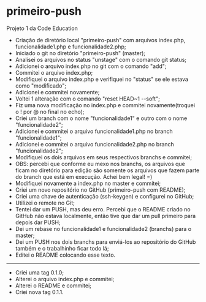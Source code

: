 # primeiro-push
Projeto 1 da Code Education

* Criação de diretório local "primeiro-push" com arquivos index.php, funcionalidade1.php e funcionalidade2.php;
* Iniciado o git no diretório "primeiro-push" (master);
* Analisei os arquivos no status "unstage" com o comando git status;
* Adicionei o arquivo index.php no git com o comando "add";
* Commitei o arquivo index.php;
* Modifiquei o arquivo index.php e verifiquei no "status" se ele estava como "modificado";
* Adicionei e commitei novamente;
* Voltei 1 alteração com o comando "reset HEAD~1 --soft";
* Fiz uma nova modificação no index.php e commitei novamente(troquei o ! por @ no final no echo);
* Criei um branch com o nome "funcionalidade1" e outro com o nome "funcionalidade2";
* Adicionei e commitei o arquivo funcionalidade1.php no branch "funcionalidade1";
* Adicionei e commitei o arquivo funcionalidade2.php no branch "funcionalidade2";
* Modifiquei os dois arquivos em seus respectivos branchs e commitei;
* OBS: percebi que conforme eu mexo nos branchs, os arquivos que ficam no diretório para edição são somente os arquivos que fazem parte do branch que está em execução. Achei bem legal! =)
* Modifiquei novamente a index.php no master e commitei;
* Criei um novo repositório no GitHub (primeiro-push com README);
* Criei uma chave de autenticação (ssh-keygen) e configurei no GitHub;
* Utilizei o remote no Git;
* Tentei dar um PUSH, mas deu erro. Percebi que o README criado no GitHub não estava localmente, então tive que dar um pull primeiro para depois dar PUSH;
* Dei um rebase no funcionalidade1 e funcionalidade2 (branchs) para o master;
* Dei um PUSH nos dois branchs para enviá-los ao repositório do GitHub também e o trabalhinho ficar todo lá;
* Editei o README colocando esse texto.
-------------------
* Criei uma tag 0.1.0;
* Alterei o arquivo index.php e commitei;
* Alterei o README e commitei;
* Criei nova tag 0.1.1.
